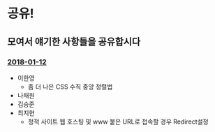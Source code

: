 # 공유!

## 모여서 얘기한 사항들을 공유합시다

### [2018-01-12](2018-01-12.md)

- 이한영
	- 좀 더 나은 CSS 수직 중앙 정렬법
- 나채원
- 김승준
- 최지현
	- 정적 사이트 웹 호스팅 및 www 붙은 URL로 접속할 경우 Redirect설정